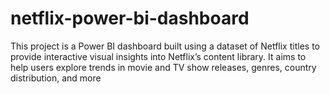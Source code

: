 # netflix-power-bi-dashboard
This project is a Power BI dashboard built using a dataset of Netflix titles to provide interactive visual insights into Netflix’s content library. It aims to help users explore trends in movie and TV show releases, genres, country distribution, and more
